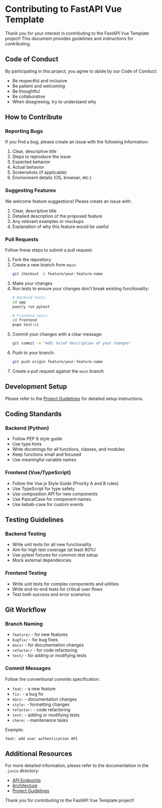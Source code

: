 # Contributing to FastAPI Vue Template

Thank you for your interest in contributing to the FastAPI Vue Template project! This document provides guidelines and instructions for contributing.

## Code of Conduct

By participating in this project, you agree to abide by our Code of Conduct:

- Be respectful and inclusive
- Be patient and welcoming
- Be thoughtful
- Be collaborative
- When disagreeing, try to understand why

## How to Contribute

### Reporting Bugs

If you find a bug, please create an issue with the following information:

1. Clear, descriptive title
2. Steps to reproduce the issue
3. Expected behavior
4. Actual behavior
5. Screenshots (if applicable)
6. Environment details (OS, browser, etc.)

### Suggesting Features

We welcome feature suggestions! Please create an issue with:

1. Clear, descriptive title
2. Detailed description of the proposed feature
3. Any relevant examples or mockups
4. Explanation of why this feature would be useful

### Pull Requests

Follow these steps to submit a pull request:

1. Fork the repository
2. Create a new branch from `main`:
   ```bash
   git checkout -b feature/your-feature-name
   ```
3. Make your changes
4. Run tests to ensure your changes don't break existing functionality:
   ```bash
   # Backend tests
   cd app
   poetry run pytest
   
   # Frontend tests
   cd frontend
   pnpm test:ci
   ```
5. Commit your changes with a clear message:
   ```bash
   git commit -m "Add: brief description of your changes"
   ```
6. Push to your branch:
   ```bash
   git push origin feature/your-feature-name
   ```
7. Create a pull request against the `main` branch

## Development Setup

Please refer to the [Project Guidelines](.junie/guidelines.md) for detailed setup instructions.

## Coding Standards

### Backend (Python)

- Follow PEP 8 style guide
- Use type hints
- Write docstrings for all functions, classes, and modules
- Keep functions small and focused
- Use meaningful variable names

### Frontend (Vue/TypeScript)

- Follow the Vue.js Style Guide (Priority A and B rules)
- Use TypeScript for type safety
- Use composition API for new components
- Use PascalCase for component names
- Use kebab-case for custom events

## Testing Guidelines

### Backend Testing

- Write unit tests for all new functionality
- Aim for high test coverage (at least 80%)
- Use pytest fixtures for common test setup
- Mock external dependencies

### Frontend Testing

- Write unit tests for complex components and utilities
- Write end-to-end tests for critical user flows
- Test both success and error scenarios

## Git Workflow

### Branch Naming

- `feature/` - for new features
- `bugfix/` - for bug fixes
- `docs/` - for documentation changes
- `refactor/` - for code refactoring
- `test/` - for adding or modifying tests

### Commit Messages

Follow the conventional commits specification:

- `feat:` - a new feature
- `fix:` - a bug fix
- `docs:` - documentation changes
- `style:` - formatting changes
- `refactor:` - code refactoring
- `test:` - adding or modifying tests
- `chore:` - maintenance tasks

Example:
```
feat: add user authentication API
```

## Additional Resources

For more detailed information, please refer to the documentation in the `.junie` directory:

- [API Endpoints](.junie/api-endpoints.md)
- [Architecture](.junie/architecture.md)
- [Project Guidelines](.junie/guidelines.md)

Thank you for contributing to the FastAPI Vue Template project!
